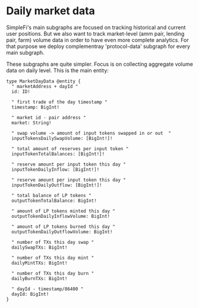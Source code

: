 # Daily market data

SimpleFi's main subgraphs are focused on tracking historical and current user positions. But we also want to track market-level (amm pair, lending pair, farm) volume data in order to have even more complete analytics. For that purpose we deploy complementray 'protocol-data' subgraph for every main subgraph.

These subgraphs are quite simpler. Focus is on collecting aggregate volume data on daily level. This is the main entity:

```
type MarketDayData @entity {
  " marketAddress + dayId "
  id: ID!

  " first trade of the day timestamp "
  timestamp: BigInt!

  " market id - pair address "
  market: String!

  " swap volume -> amount of input tokens swapped in or out  "
  inputTokensDailySwapVolume: [BigInt!]!

  " total amount of reserves per input token "
  inputTokenTotalBalances: [BigInt!]!

  " reserve amount per input token this day "
  inputTokenDailyInflow: [BigInt!]!

  " reserve amount per input token this day "
  inputTokenDailyOutflow: [BigInt!]!

  " total balance of LP tokens "
  outputTokenTotalBalance: BigInt!

  " amount of LP tokens minted this day "
  outputTokenDailyInflowVolume: BigInt!

  " amount of LP tokens burned this day "
  outputTokenDailyOutflowVolume: BigInt!

  " number of TXs this day swap "
  dailySwapTXs: BigInt!

  " number of TXs this day mint "
  dailyMintTXs: BigInt!

  " number of TXs this day burn "
  dailyBurnTXs: BigInt!

  " dayId - timestamp/86400 "
  dayId: BigInt!
}
```
